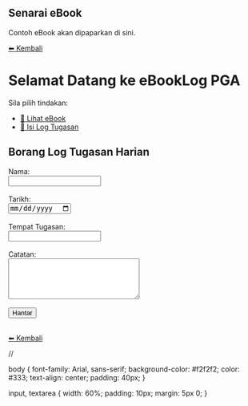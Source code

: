 <!DOCTYPE html>
<html lang="ms">
<head>
  <meta charset="UTF-8">
  <title>eBook</title>
  <link rel="stylesheet" href="style.css">
</head>
<body>
  <h2>Senarai eBook</h2>
  <p>Contoh eBook akan dipaparkan di sini.</p>
  <a href="index.html">⬅ Kembali</a>
</body>
</html>


 
<!DOCTYPE html>
<html lang="ms">
<head>
  <meta charset="UTF-8">
  <title>eBookLog PGA</title>
  <link rel="stylesheet" href="style.css">
</head>
<body>
  <h1>Selamat Datang ke eBookLog PGA</h1>
  <p>Sila pilih tindakan:</p>
  <ul>
    <li><a href="ebook.html">📖 Lihat eBook</a></li>
    <li><a href="log.html">📝 Isi Log Tugasan</a></li>
  </ul>
</body>
</html>

<!DOCTYPE html>
<html lang="ms">
<head>
  <meta charset="UTF-8">
  <title>Log Tugasan</title>
  <link rel="stylesheet" href="style.css">
</head>
<body>
  <h2>Borang Log Tugasan Harian</h2>
  <form>
    <label>Nama:</label><br>
    <input type="text"><br><br>
    <label>Tarikh:</label><br>
    <input type="date"><br><br>
    <label>Tempat Tugasan:</label><br>
    <input type="text"><br><br>
    <label>Catatan:</label><br>
    <textarea rows="5" cols="30"></textarea><br><br>
    <button type="submit">Hantar</button>
  </form>
  <br>
  <a href="index.html">⬅ Kembali</a>
</body>
</html>

// 

body {
  font-family: Arial, sans-serif;
  background-color: #f2f2f2;
  color: #333;
  text-align: center;
  padding: 40px;
}

input, textarea {
  width: 60%;
  padding: 10px;
  margin: 5px 0;
}
